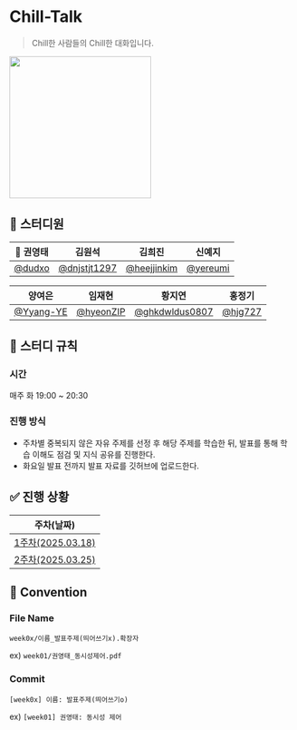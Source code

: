 # Chill-Talk
> Chill한 사람들의 Chill한 대화입니다.
<img src="https://github.com/user-attachments/assets/edb8a2b5-3c23-42a9-a356-a29096d60228" width=250>

## 🦘 스터디원
| 👑 권영태 | 김원석 | 김희진 | 신예지 |
|:-------:|:----:|:-----:|:----:|
| [@dudxo](https://github.com/dudxo) | [@dnjstjt1297](https://github.com/dnjstjt1297) | [@heejjinkim](https://github.com/heejjinkim) | [@yereumi](https://github.com/yereumi) |

| 양여은 | 임재현 | 황지연 | 홍정기 |
|:----:|:----:|:----:|:----:|
| [@Yyang-YE](https://github.com/Yyang-YE) | [@hyeonZIP](https://github.com/hyeonZIP) | [@ghkdwldus0807](https://github.com/ghkdwldus0807) | [@hjg727](https://github.com/hjg727) |

## 📍 스터디 규칙
### 시간
매주 화 19:00 ~ 20:30

### 진행 방식
- 주차별 중복되지 않은 자유 주제를 선정 후 해당 주제를 학습한 뒤, 발표를 통해 학습 이해도 점검 및 지식 공유를 진행한다.
- 화요일 발표 전까지 발표 자료를 깃허브에 업로드한다.

## ✅ 진행 상황
| 주차(날짜) |
|:-------:|
| [1주차(2025.03.18)](https://github.com/URECA-2nd-study/Chill-Talk/tree/main/week01) |
| [2주차(2025.03.25)](https://github.com/URECA-2nd-study/Chill-Talk/tree/main/week02) |

## 📌 Convention
### File Name
`week0x/이름_발표주제(띄어쓰기x).확장자`

ex) `week01/권영태_동시성제어.pdf`

### Commit
`[week0x] 이름: 발표주제(띄어쓰기o)`

ex) `[week01] 권영태: 동시성 제어`

